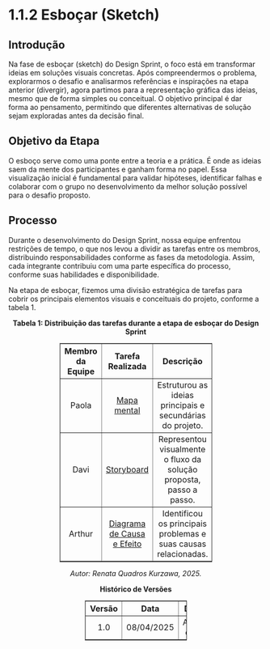 # 1.1.2 Esboçar (Sketch)

## Introdução 
Na fase de esboçar (sketch) do Design Sprint, o foco está em transformar ideias em soluções visuais concretas. Após compreendermos o problema, explorarmos o desafio e analisarmos referências e inspirações na etapa anterior (divergir), agora partimos para a representação gráfica das ideias, mesmo que de forma simples ou conceitual. O objetivo principal é dar forma ao pensamento, permitindo que diferentes alternativas de solução sejam exploradas antes da decisão final.

## Objetivo da Etapa
O esboço serve como uma ponte entre a teoria e a prática. É onde as ideias saem da mente dos participantes e ganham forma no papel. Essa visualização inicial é fundamental para validar hipóteses, identificar falhas e colaborar com o grupo no desenvolvimento da melhor solução possível para o desafio proposto.

## Processo
Durante o desenvolvimento do Design Sprint, nossa equipe enfrentou restrições de tempo, o que nos levou a dividir as tarefas entre os membros, distribuindo responsabilidades conforme as fases da metodologia. Assim, cada integrante contribuiu com uma parte específica do processo, conforme suas habilidades e disponibilidade.

Na etapa de esboçar, fizemos uma divisão estratégica de tarefas para cobrir os principais elementos visuais e conceituais do projeto, conforme a tabela 1.

<p align="center"><strong>Tabela 1: Distribuição das tarefas durante a etapa de esboçar do Design Sprint</strong></p>

<table style="margin: auto; width: 60%; border-collapse: collapse;" border="1" cellpadding="8">
  <thead>
    <tr>
      <th style="text-align: center;">Membro da Equipe</th>
      <th style="text-align: center;">Tarefa Realizada</th>
      <th style="text-align: center;">Descrição</th>
    </tr>
  </thead>
  <tbody>
    <tr>
      <td style="text-align: center;">Paola</td>
      <td style="text-align: center;"><a href="Base/1.2.ArtefatosGeneralistas/1.2.4.MapaMental.md">Mapa mental</a></td>
      <td style="text-align: center;">Estruturou as ideias principais e secundárias do projeto.</td>
    </tr>
    <tr>
      <td style="text-align: center;">Davi</td>
      <td style="text-align: center;"><a href="Base/1.2.ArtefatosGeneralistas/1.2.5.StoryBoard.md">Storyboard</a></td>
      <td style="text-align: center;">Representou visualmente o fluxo da solução proposta, passo a passo.</td>
    </tr>
    <tr>
      <td style="text-align: center;">Arthur</td>
      <td style="text-align: center;"><a href="Base/1.2.ArtefatosGeneralistas/1.2.8.DiagramaCausaEfeito.md">Diagrama de Causa e Efeito</a></td>
      <td style="text-align: center;">Identificou os principais problemas e suas causas relacionadas.</td>
    </tr>
  </tbody>
</table>

<p align="center"><em>Autor: Renata Quadros Kurzawa, 2025.</em></p>

<p align="center"><strong> Histórico de Versões</strong></p>

<table style="margin: auto; width: 40%; border-collapse: collapse;" border="1" cellpadding="8">
  <thead>
    <tr>
      <th style="text-align: center;">Versão</th>
      <th style="text-align: center;">Data</th>
      <th style="text-align: center;">Descrição</th>
      <th style="text-align: center;">Autor(es)</th>
      <th style="text-align: center;">Revisor(es)</th>
    </tr>
  </thead>
  <tbody>
    <tr>
      <td style="text-align: center;">1.0</td>
      <td style="text-align: center;">08/04/2025</td>
      <td style="text-align: center;">Adicionado o esboçar</td>
      <td style="text-align: center;"><a href="https://github.com/RenataKurzawa">Renata Quadros</a></td>
      <td style="text-align: center;">-</td>
    </tr>
  </tbody>
</table>


